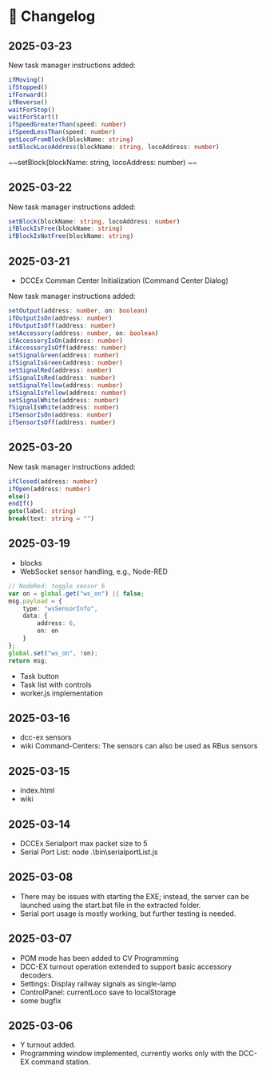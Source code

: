 # 📜 Changelog

## 2025-03-23
New task manager instructions added:
```ts
ifMoving()
ifStopped()
ifForward()
ifReverse()
waitForStop()
waitForStart()
ifSpeedGreaterThan(speed: number)
ifSpeedLessThan(speed: number)
getLocoFromBlock(blockName: string)
setBlockLocoAddress(blockName: string, locoAddress: number)
```
~~setBlock(blockName: string, locoAddress: number) ~~


## 2025-03-22
New task manager instructions added:
```ts
setBlock(blockName: string, locoAddress: number)
ifBlockIsFree(blockName: string)
ifBlockIsNotFree(blockName: string)
```

## 2025-03-21
* DCCEx Comman Center Initialization (Command Center Dialog)

New task manager instructions added:
```ts
setOutput(address: number, on: boolean)
ifOutputIsOn(address: number)
ifOutputIsOff(address: number)
setAccessory(address: number, on: boolean)
ifAccessoryIsOn(address: number)
ifAccessoryIsOff(address: number)
setSignalGreen(address: number)
ifSignalIsGreen(address: number)
setSignalRed(address: number)
ifSignalIsRed(address: number)
setSignalYellow(address: number)
ifSignalIsYellow(address: number)
setSignalWhite(address: number)
fSignalIsWhite(address: number)
ifSensorIsOn(address: number)
ifSensorIsOff(address: number)
```

## 2025-03-20
New task manager instructions added:
```ts
ifClosed(address: number)
ifOpen(address: number)
else()
endIf()
goto(label: string)
break(text: string = "")
```
## 2025-03-19
* blocks
* WebSocket sensor handling, e.g., Node-RED
```ts
// NodeRed: toggle sensor 6
var on = global.get("ws_on") || false;
msg.payload = {
    type: "wsSensorInfo",
    data: {
        address: 6,
        on: on
    }
};
global.set("ws_on", !on);
return msg;
```
* Task button
* Task list with controls
* worker.js implementation

## 2025-03-16
* dcc-ex sensors
* wiki Command-Centers: The sensors can also be used as RBus sensors

## 2025-03-15
* index.html
* wiki

## 2025-03-14
* DCCEx Serialport max packet size to 5
* Serial Port List: node .\bin\serialportList.js

## 2025-03-08
* There may be issues with starting the EXE; instead, the server can be launched using the start.bat file in the extracted folder.
* Serial port usage is mostly working, but further testing is needed.

## 2025-03-07
* POM mode has been added to CV Programming
* DCC-EX turnout operation extended to support basic accessory decoders.
* Settings: Display railway signals as single-lamp
* ControlPanel: currentLoco save to localStorage
* some bugfix

## 2025-03-06
* Y turnout added.
* Programming window implemented, currently works only with the DCC-EX command station.

